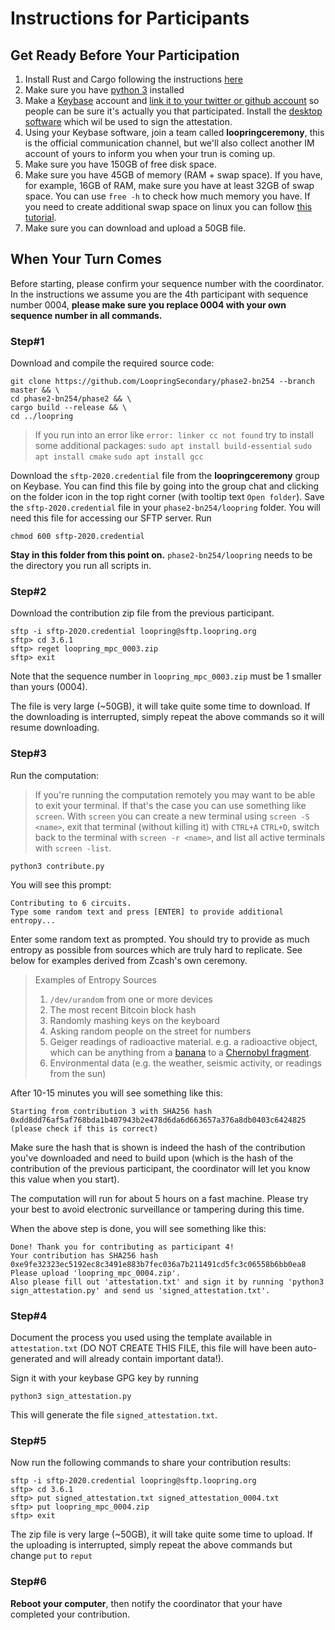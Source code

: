 # Instructions for Participants

## Get Ready Before Your Participation

1. Install Rust and Cargo following the instructions [here](https://www.rust-lang.org/tools/install)
1. Make sure you have [python 3](https://www.python.org/downloads/) installed
1. Make a [Keybase](https://keybase.io/) account and [link it to your twitter or github account](https://github.com/pstadler/keybase-gpg-github) so people can be sure it's actually you that participated. Install the [desktop software](https://keybase.io/download) which wil be used to sign the attestation.
1. Using your Keybase software, join a team called **loopringceremony**, this is the official communication channel, but we'll also collect another IM account of yours to inform you when your trun is coming up.
1. Make sure you have 150GB of free disk space.
1. Make sure you have 45GB of memory (RAM + swap space). If you have, for example, 16GB of RAM, make sure you have at least 32GB of swap space. You can use `free -h` to check how much memory you have. If you need to create additional swap space on linux you can follow [this tutorial](https://linuxize.com/post/create-a-linux-swap-file/).
1. Make sure you can download and upload a 50GB file.


## When Your Turn Comes

Before starting, please confirm your sequence number with the coordinator. In the instructions we assume you are the 4th participant with sequence number 0004, **please make sure you replace 0004 with your own sequence number in all commands.**

### Step#1

Download and compile the required source code:

```console
git clone https://github.com/LoopringSecondary/phase2-bn254 --branch master && \
cd phase2-bn254/phase2 && \
cargo build --release && \
cd ../loopring
```

> If you run into an error like `error: linker cc not found`
> try to install some additional packages:
> `sudo apt install build-essential`
> `sudo apt install cmake`
> `sudo apt install gcc`

Download the `sftp-2020.credential` file from the **loopringceremony** group on Keybase. You can find this file by going into the group chat and clicking on the folder icon in the top right corner (with tooltip text `Open folder`). Save the `sftp-2020.credential` file in your `phase2-bn254/loopring` folder. You will need this file for accessing our SFTP server. Run

```
chmod 600 sftp-2020.credential
```

**Stay in this folder from this point on.** `phase2-bn254/loopring` needs to be the directory you run all scripts in.

### Step#2

Download the contribution zip file from the previous participant.

```console
sftp -i sftp-2020.credential loopring@sftp.loopring.org
sftp> cd 3.6.1
sftp> reget loopring_mpc_0003.zip
sftp> exit
```
Note that the sequence number in `loopring_mpc_0003.zip` must be 1 smaller than yours (0004).

The file is very large (~50GB), it will take quite some time to download. If the downloading is interrupted, simply repeat the above commands so it will resume downloading.


### Step#3

Run the computation:

> If you're running the computation remotely you may want to be able to exit your terminal.
> If that's the case you can use something like `screen`.
> With `screen` you can create a new terminal using `screen -S <name>`,
> exit that terminal (without killing it) with `CTRL+A` `CTRL+D`,
> switch back to the terminal with `screen -r <name>`,
> and list all active terminals with `screen -list`.

```console
python3 contribute.py
```

You will see this prompt:

```
Contributing to 6 circuits.
Type some random text and press [ENTER] to provide additional entropy...
```

Enter some random text as prompted. You should try to provide as much entropy as possible from sources which are truly hard to replicate. See below for examples derived from Zcash's own ceremony.

> Examples of Entropy Sources
>
> 1. `/dev/urandom` from one or more devices
> 3. The most recent Bitcoin block hash
> 2. Randomly mashing keys on the keyboard
> 5. Asking random people on the street for numbers
> 6. Geiger readings of radioactive material. e.g. a radioactive object, which can be anything from a [banana](https://en.wikipedia.org/wiki/Banana_equivalent_dose) to a [Chernobyl fragment](https://www.vice.com/en_us/article/gy8yn7/power-tau-zcash-radioactive-toxic-waste).
> 7. Environmental data (e.g. the weather, seismic activity, or readings from the sun)


After 10-15 minutes you will see something like this:

```
Starting from contribution 3 with SHA256 hash 0xdd8dd76af5af768bda1b407943b2e478d6da6d663657a376a8db0403c6424825 (please check if this is correct)
```

Make sure the hash that is shown is indeed the hash of the contribution you've downloaded and need to build upon (which is the hash of the contribution of the previous participant, the coordinator will let you know this value when you start).

The computation will run for about 5 hours on a fast machine. Please try your best to avoid electronic surveillance or tampering during this time.

When the above step is done, you will see something like this:

```
Done! Thank you for contributing as participant 4!
Your contribution has SHA256 hash 0xe9fe32323ec5192ec8c3491e883b7fec036a7b211491cd5fc3c06558b6bb0ea8
Please upload 'loopring_mpc_0004.zip'.
Also please fill out 'attestation.txt' and sign it by running 'python3 sign_attestation.py' and send us 'signed_attestation.txt'.
```
### Step#4

Document the process you used using the template available in `attestation.txt` (DO NOT CREATE THIS FILE, this file will have been auto-generated and will already contain important data!).

Sign it with your keybase GPG key by running

```console
python3 sign_attestation.py
```

This will generate the file `signed_attestation.txt`.

### Step#5
Now run the following commands to share your contribution results:
```console
sftp -i sftp-2020.credential loopring@sftp.loopring.org
sftp> cd 3.6.1
sftp> put signed_attestation.txt signed_attestation_0004.txt
sftp> put loopring_mpc_0004.zip
sftp> exit
```

The zip file is very large (~50GB), it will take quite some time to upload. If the uploading is interrupted, simply repeat the above commands but change `put` to `reput`

### Step#6
**Reboot your computer**, then notify the coordinator that your have completed your contribution.

